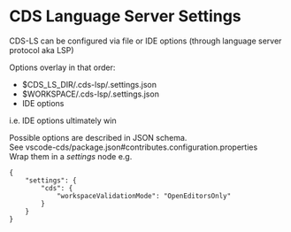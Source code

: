 # CDS Language Server Settings

CDS-LS can be configured via file or IDE options (through language server protocol aka LSP)

Options overlay in that order:
- $CDS_LS_DIR/.cds-lsp/.settings.json
- $WORKSPACE/.cds-lsp/.settings.json
- IDE options

i.e. IDE options ultimately win 

Possible options are described in JSON schema.<br> 
See vscode-cds/package.json#contributes.configuration.properties<br>
Wrap them in a _settings_ node e.g.
```
{
    "settings": {
        "cds": {
            "workspaceValidationMode": "OpenEditorsOnly"
        }
    }
}
```

